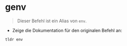 # genv

> Dieser Befehl ist ein Alias von `env`.

- Zeige die Dokumentation für den originalen Befehl an:

`tldr env`
